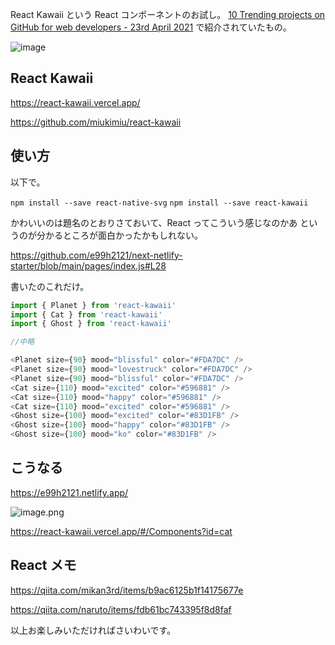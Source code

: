 React Kawaii という React コンポーネントのお試し。
[10 Trending projects on GitHub for web developers - 23rd April 2021](https://dev.to/iainfreestone/10-trending-projects-on-github-for-web-developers-23rd-april-2021-4g02) で紹介されていたもの。

![image](https://raw.githubusercontent.com/miukimiu/react-kawaii/master/docs/images/react-kawaii-example.gif)

## React Kawaii

https://react-kawaii.vercel.app/

https://github.com/miukimiu/react-kawaii

## 使い方

以下で。

`npm install --save react-native-svg`
`npm install --save react-kawaii`

かわいいのは題名のとおりさておいて、React ってこういう感じなのかあ というのが分かるところが面白かったかもしれない。

https://github.com/e99h2121/next-netlify-starter/blob/main/pages/index.js#L28

書いたのこれだけ。

```js
import { Planet } from 'react-kawaii'
import { Cat } from 'react-kawaii'
import { Ghost } from 'react-kawaii'

//中略

<Planet size={90} mood="blissful" color="#FDA7DC" />
<Planet size={90} mood="lovestruck" color="#FDA7DC" />
<Planet size={90} mood="blissful" color="#FDA7DC" />
<Cat size={110} mood="excited" color="#596881" />
<Cat size={110} mood="happy" color="#596881" />
<Cat size={110} mood="excited" color="#596881" />
<Ghost size={100} mood="excited" color="#83D1FB" />
<Ghost size={100} mood="happy" color="#83D1FB" />
<Ghost size={100} mood="ko" color="#83D1FB" />

```

## こうなる

https://e99h2121.netlify.app/

![image.png](https://qiita-image-store.s3.ap-northeast-1.amazonaws.com/0/93824/ba7a659a-72c1-f45c-33ee-878c7dbb4a73.png)

https://react-kawaii.vercel.app/#/Components?id=cat

## React メモ

https://qiita.com/mikan3rd/items/b9ac6125b1f14175677e

https://qiita.com/naruto/items/fdb61bc743395f8d8faf

以上お楽しみいただければさいわいです。
